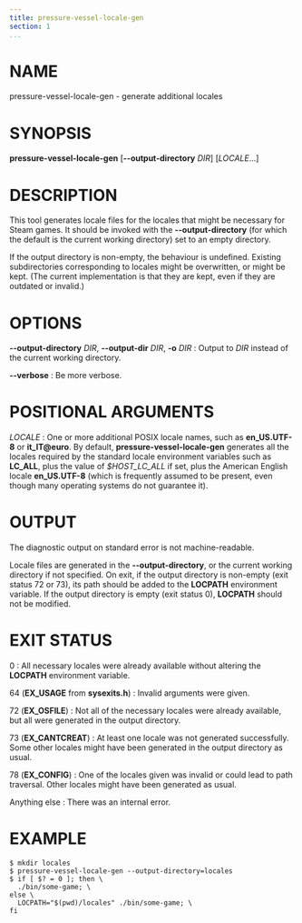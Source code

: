 ```yaml
---
title: pressure-vessel-locale-gen
section: 1
...
```


# NAME

pressure-vessel-locale-gen - generate additional locales

# SYNOPSIS

**pressure-vessel-locale-gen**
[**--output-directory** *DIR*]
[*LOCALE*…]

# DESCRIPTION

This tool generates locale files for the locales that might be necessary
for Steam games. It should be invoked with the **--output-directory**
(for which the default is the current working directory) set to an
empty directory.

If the output directory is non-empty, the behaviour is undefined.
Existing subdirectories corresponding to locales might be overwritten, or
might be kept. (The current implementation is that they are kept, even if
they are outdated or invalid.)

# OPTIONS

**--output-directory** *DIR*, **--output-dir** *DIR*, **-o** *DIR*
:   Output to *DIR* instead of the current working directory.

**--verbose**
:   Be more verbose.

# POSITIONAL ARGUMENTS

*LOCALE*
:   One or more additional POSIX locale names, such as **en_US.UTF-8** or
    **it_IT@euro**. By default, **pressure-vessel-locale-gen**
    generates all the locales required by the standard locale environment
    variables such as **LC_ALL**, plus the value of *$HOST_LC_ALL* if
    set, plus the American English locale **en_US.UTF-8** (which is
    frequently assumed to be present, even though many operating systems
    do not guarantee it).

# OUTPUT

The diagnostic output on standard error is not machine-readable.

Locale files are generated in the **--output-directory**, or the current
working directory if not specified. On exit,
if the output directory is non-empty (exit status 72 or 73),
its path should be added to the **LOCPATH** environment variable. If
the output directory is empty (exit status 0),
**LOCPATH** should not be modified.

# EXIT STATUS

0
:   All necessary locales were already available without altering
    the **LOCPATH** environment variable.

64 (**EX_USAGE** from **sysexits.h**)
:   Invalid arguments were given.

72 (**EX_OSFILE**)
:   Not all of the necessary locales were already available, but all
    were generated in the output directory.

73 (**EX_CANTCREAT**)
:   At least one locale was not generated successfully. Some other
    locales might have been generated in the output directory as usual.

78 (**EX_CONFIG**)
:   One of the locales given was invalid or could lead to path traversal.
    Other locales might have been generated as usual.

Anything else
:   There was an internal error.

# EXAMPLE

    $ mkdir locales
    $ pressure-vessel-locale-gen --output-directory=locales
    $ if [ $? = 0 ]; then \
      ./bin/some-game; \
    else \
      LOCPATH="$(pwd)/locales" ./bin/some-game; \
    fi

<!-- vim:set sw=4 sts=4 et: -->

